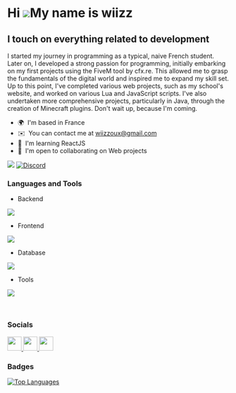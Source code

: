Hi ![](https://user-images.githubusercontent.com/18350557/176309783-0785949b-9127-417c-8b55-ab5a4333674e.gif)My name is wiizz
=============================================================================================================================

I touch on everything related to development
--------------------------------------------

I started my journey in programming as a typical, naive French student. Later on, I developed a strong passion for programming, initially embarking on my first projects using the FiveM tool by cfx.re. This allowed me to grasp the fundamentals of the digital world and inspired me to expand my skill set. Up to this point, I've completed various web projects, such as my school's website, and worked on various Lua and JavaScript scripts. I've also undertaken more comprehensive projects, particularly in Java, through the creation of Minecraft plugins. Don't wait up, because I'm coming.

* 🌍  I'm based in France
* ✉️  You can contact me at [wiizzoux@gmail.com](mailto:wiizzoux@gmail.com)
* 🧠  I'm learning ReactJS
* 🤝  I'm open to collaborating on Web projects

<a href="https://www.github.com/wiizzl" target="_blank" rel="noreferrer"><img
src="https://img.shields.io/github/followers/wiizzl?logo=github&style=for-the-badge&color=0891b2&labelColor=1c1917" /></a>
[![Discord](https://img.shields.io/badge/Discord-%235865F2.svg?style=for-the-badge&logo=Discord&logoColor=white)](https://discord.com/invite/5K5CHmVnUb)

### Languages and Tools

- Backend
<p align="left">
    <img src="https://skillicons.dev/icons?i=lua,nodejs,py,js,ts,java,php"/>
</p>

- Frontend
<p align="left">
    <img src="https://skillicons.dev/icons?i=html,css,react,md"/>
</p>

- Database
<p align="left">
    <img src="https://skillicons.dev/icons?i=mysql"/>
</p>

- Tools
<p align="left">
    <img src="https://skillicons.dev/icons?i=git,github,vscode,visualstudio,linux,discord"/>
</p>

<br>


### Socials

<p align="left"> <a href="https://www.codepen.io/wiizz" target="_blank" rel="noreferrer"> <picture> <source media="(prefers-color-scheme: dark)" srcset="https://raw.githubusercontent.com/danielcranney/readme-generator/main/public/icons/socials/codepen-dark.svg" /> <source media="(prefers-color-scheme: light)" srcset="https://raw.githubusercontent.com/danielcranney/readme-generator/main/public/icons/socials/codepen.svg" /> <img src="https://raw.githubusercontent.com/danielcranney/readme-generator/main/public/icons/socials/codepen.svg" width="32" height="32" /> </picture> </a> <a href="https://codesandbox.io/u/wiizzl" target="_blank" rel="noreferrer"> <picture> <source media="(prefers-color-scheme: dark)" srcset="https://raw.githubusercontent.com/danielcranney/readme-generator/main/public/icons/socials/codesandbox-dark.svg" /> <source media="(prefers-color-scheme: light)" srcset="https://raw.githubusercontent.com/danielcranney/readme-generator/main/public/icons/socials/codesandbox.svg" /> <img src="https://raw.githubusercontent.com/danielcranney/readme-generator/main/public/icons/socials/codesandbox.svg" width="32" height="32" /> </picture> </a> <a href="https://discord.com/users/wiizzl" target="_blank" rel="noreferrer"> <picture> <source media="(prefers-color-scheme: dark)" srcset="undefined" /> </picture> </a> <a href="https://www.github.com/wiizzl" target="_blank" rel="noreferrer"> <picture> <source media="(prefers-color-scheme: dark)" srcset="https://raw.githubusercontent.com/danielcranney/readme-generator/main/public/icons/socials/github-dark.svg" /> <source media="(prefers-color-scheme: light)" srcset="https://raw.githubusercontent.com/danielcranney/readme-generator/main/public/icons/socials/github.svg" /> <img src="https://raw.githubusercontent.com/danielcranney/readme-generator/main/public/icons/socials/github.svg" width="32" height="32" /> </picture> </a></p>

### Badges

<a href="https://github.com/wiizzl" align="left"><img src="https://github-readme-stats.vercel.app/api/top-langs/?username=wiizzl&langs_count=10&title_color=0891b2&text_color=ffffff&icon_color=0891b2&bg_color=1c1917&hide_border=true&locale=en&custom_title=Top%20%Languages" alt="Top Languages" /></a>
